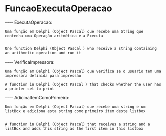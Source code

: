 # FuncaoExecutaOperacao

---- ExecutaOperacao:

    Uma função em Delphi (Object Pascal) que recebe uma String que contenha uma Operação aritmética e a Executa


    One function Delphi (Object Pascal ) who receive a string containing an arithmetic operation and run it
    
---- VerificaImpressora:

    Uma função em Delphi (Object Pascal) que verifica se o usuario tem uma impressora definida para impressão
    
    A function in Delphi (Object Pascal ) that checks whether the user has a printer set to print
    
---- AdicinaItemComoPrimeiro:
    
    Uma função em Delphi (Object Pascal) que recebe uma string e um listBox e adiciona esta string como primeiro item deste listbox
    
    
    A function in Delphi (Object Pascal) that receives a string and a listBox and adds this string as the first item in this listbox
